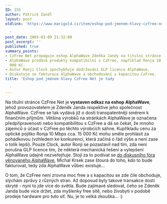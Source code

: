 ```yaml
---
ID: 155
author: Patrick Zandl
layout: post
oldlink: 'https://www.marigold.cz/item/eshop-pod-jmenem-hlavy-czfree-net-je-tady

  '
post_date: 2003-03-09 21:32:00
post_excerpt: ''
published: true
summary_points:
- CzFree Net propaguje eshop AlphaWave Zdeňka Jandy na titulní stránce.
- AlphaWave prodává produkty kompatibilní s CzFree, například Ronja 10 Mbps za 15
  000 Kč.
- Autor Ronji Clock zpochybňuje dodržování GLP licence AlphaWave.
- Diskutuje se fakturace AlphaWave a obchodování s kapacitou CzFree.
title: 'Eshop pod jménem hlavy CzFree Net je tady

  '
---
```


<p>
Na titulní stránce CzFree Net je <STRONG>vystaven odkaz na eshop AlphaWave</STRONG>, jehož provozovatelem je Zdeněk Janda respektive jeho společnost AlphaWave. CzFree se tak vydává již o dosti transpatentněji směrem k finančním příjmům. Většina výrobků na stránkách AlphaWave je označena předpřipraveností nebo kompatibilitou s CzFree a dá se čekat, že mnoho zájemců o účast v CzFree po těchto výrobcích sáhne. Kupříkladu cenu za optické pojítko Ronja 10 Mbps cca. 15 000 Kč mohu směle prohlásit za pohádkovou (vzhledem ke konkurenci, která začíná o řád výše a není zase o tolik lepší). Pouze Clock, autor Ronji se pozastavil nad tím, zda není porušna GLP licence tím, že některá mechanická řešení a vylepšení AlphaWave údajně nezveřejňuje. Stojí za to podívat se <A href="http://www.czfree.net/forum/showthread.php?s=&amp;threadid=3064" target=_blank>do diskusního fóra věnovaného AlphaWave</A>, Michal Krsek zase štourá do toho, kdo to bude fakturovat, tedy zda AlphaWave vůbec existuje...</p>

<p>
O tom, že CzFree není zrovna moc free a s kapacitou se zde čile obchoduje, slýchám zprávy z různých stran. Až doposud byly takové transakce dosti skryté - nyní to jde více do světla. Bude zajímavé sledovat, čeho se Zdeněk Janda bude více držet, zda myšlenky free sítě, nebo živobytí v podobě prodeje hardware pro tuto síť. Nu, je to velká zkouška... :)</p>